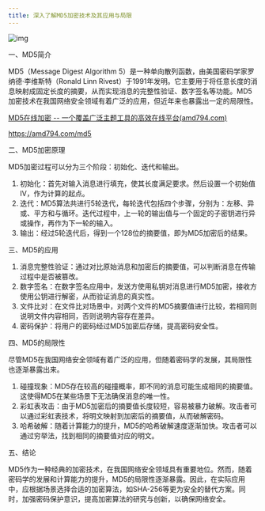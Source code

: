 ```yaml
---
title: 深入了解MD5加密技术及其应用与局限
---
```


![img](https://img2023.cnblogs.com/blog/1546022/202311/1546022-20231128225357600-1737717123.png)



 

一、MD5简介

MD5（Message Digest Algorithm 5）是一种单向散列函数，由美国密码学家罗纳德·李维斯特（Ronald Linn Rivest）于1991年发明。它主要用于将任意长度的消息映射成固定长度的摘要，从而实现消息的完整性验证、数字签名等功能。MD5加密技术在我国网络安全领域有着广泛的应用，但近年来也暴露出一定的局限性。

[MD5在线加密 -- 一个覆盖广泛主题工具的高效在线平台(amd794.com)](https://amd794.com/md5)

https://amd794.com/md5

二、MD5加密原理

MD5加密过程可以分为三个阶段：初始化、迭代和输出。

1. 初始化：首先对输入消息进行填充，使其长度满足要求。然后设置一个初始值IV，作为计算的起点。
2. 迭代：MD5算法共进行5轮迭代，每轮迭代包括四个步骤，分别为：左移、异或、平方和与循环。迭代过程中，上一轮的输出值与一个固定的子密钥进行异或操作，再作为下一轮的输入。
3. 输出：经过5轮迭代后，得到一个128位的摘要值，即为MD5加密后的结果。

 

三、MD5的应用

1. 消息完整性验证：通过对比原始消息和加密后的摘要值，可以判断消息在传输过程中是否被篡改。
2. 数字签名：在数字签名应用中，发送方使用私钥对消息进行MD5加密，接收方使用公钥进行解密，从而验证消息的真实性。
3. 文件比对：在文件比对场景中，对两个文件的MD5摘要值进行比较，若相同则说明文件内容相同，否则说明内容存在差异。
4. 密码保护：将用户的密码经过MD5加密后存储，提高密码安全性。

 

四、MD5的局限性

尽管MD5在我国网络安全领域有着广泛的应用，但随着密码学的发展，其局限性也逐渐暴露出来。

1. 碰撞现象：MD5存在较高的碰撞概率，即不同的消息可能生成相同的摘要值。这使得MD5在某些场景下无法确保消息的唯一性。
2. 彩虹表攻击：由于MD5加密后的摘要值长度较短，容易被暴力破解。攻击者可以通过彩虹表技术，将明文映射到加密后的摘要值，从而破解密码。
3. 哈希破解：随着计算能力的提升，MD5的哈希破解速度逐渐加快。攻击者可以通过穷举法，找到相同的摘要值对应的明文。

 

五、结论

MD5作为一种经典的加密技术，在我国网络安全领域具有重要地位。然而，随着密码学的发展和计算能力的提升，MD5的局限性逐渐暴露。因此，在实际应用中，应根据场景选择合适的加密算法，如SHA-256等更为安全的替代方案。同时，加强密码保护意识，提高加密算法的研究与创新，以确保网络安全。